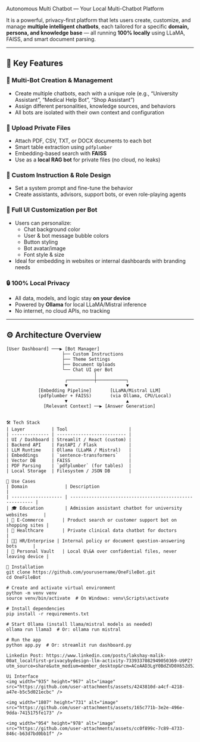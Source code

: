 Autonomous Multi Chatbot  — Your Local Multi-Chatbot Platform

It is a powerful, privacy-first platform that lets users create, customize, and manage **multiple intelligent chatbots**, each tailored for a specific **domain, persona, and knowledge base** — all running **100% locally** using LLaMA, FAISS, and smart document parsing.

---

## 🚀 Key Features

### 🧠 Multi-Bot Creation & Management
- Create multiple chatbots, each with a unique role (e.g., “University Assistant”, “Medical Help Bot”, “Shop Assistant”)
- Assign different personalities, knowledge sources, and behaviors
- All bots are isolated with their own context and configuration

### 📁 Upload Private Files
- Attach PDF, CSV, TXT, or DOCX documents to each bot
- Smart table extraction using `pdfplumber`
- Embedding-based search with **FAISS**
- Use as a **local RAG bot** for private files (no cloud, no leaks)

### 💬 Custom Instruction & Role Design
- Set a system prompt and fine-tune the behavior
- Create assistants, advisors, support bots, or even role-playing agents

### 🎨 Full UI Customization per Bot
- Users can personalize:
  - Chat background color
  - User & bot message bubble colors
  - Button styling
  - Bot avatar/image
  - Font style & size
- Ideal for embedding in websites or internal dashboards with branding needs

### 🔒 100% Local Privacy
- All data, models, and logic stay **on your device**
- Powered by **Ollama** for local LLaMA/Mistral inference
- No internet, no cloud APIs, no tracking

---

## ⚙️ Architecture Overview

```plaintext
[User Dashboard] ───▶ [Bot Manager]
                     ├── Custom Instructions
                     ├── Theme Settings
                     ├── Document Uploads
                     └── Chat UI per Bot
                                 │
                      ┌──────────┼───────────┐
                      ▼                      ▼
            [Embedding Pipeline]       [LLaMA/Mistral LLM]
            (pdfplumber + FAISS)       (via Ollama, CPU/Local)
                      ▼                      ▲
              [Relevant Context] ──▶ [Answer Generation]


🛠️ Tech Stack
| Layer          | Tool                       |
| -------------- | -------------------------- |
| UI / Dashboard | Streamlit / React (custom) |
| Backend API    | FastAPI / Flask            |
| LLM Runtime    | Ollama (LLaMA / Mistral)   |
| Embeddings     | `sentence-transformers`    |
| Vector DB      | FAISS                      |
| PDF Parsing    | `pdfplumber` (for tables)  |
| Local Storage  | Filesystem / JSON DB       |

🧪 Use Cases
| Domain              | Description                                              |
| ------------------- | -------------------------------------------------------- |
| 🎓 Education        | Admission assistant chatbot for university websites      |
| 🛒 E-Commerce       | Product search or customer support bot on shopping sites |
| 🏥 Healthcare       | Private clinical data chatbot for doctors                |
| 🧑‍💼 HR/Enterprise | Internal policy or document question-answering bots      |
| 🔐 Personal Vault   | Local Q\&A over confidential files, never leaving device |

🧰 Installation
git clone https://github.com/yourusername/OneFileBot.git
cd OneFileBot

# Create and activate virtual environment
python -m venv venv
source venv/bin/activate  # On Windows: venv\Scripts\activate

# Install dependencies
pip install -r requirements.txt

# Start Ollama (install llama/mistral models as needed)
ollama run llama3  # Or: ollama run mistral

# Run the app
python app.py  # Or: streamlit run dashboard.py

Linkedin Post: https://www.linkedin.com/posts/lakshay-malik-00at_localfirst-privacybydesign-llm-activity-7339337082949050369-U9PZ?utm_source=share&utm_medium=member_desktop&rcm=ACoAAD3LgY0BdZVD0X65Zd5JnmsoDSApAESXKB0

Ui Interface
<img width="935" height="967" alt="image" src="https://github.com/user-attachments/assets/4243810d-a4cf-4218-a47e-b5c5d021ecbc" />

<img width="1807" height="731" alt="image" src="https://github.com/user-attachments/assets/165c771b-3e2e-496e-9dda-7415175fe173" />

<img width="954" height="978" alt="image" src="https://github.com/user-attachments/assets/cc0f899c-7c89-4733-846c-b63d7bd0bb1f" />


